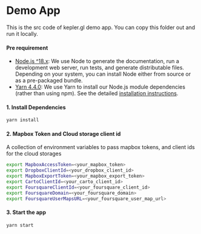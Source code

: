 # Demo App

This is the src code of kepler.gl demo app. You can copy this folder out and run it locally.

#### Pre requirement
- [Node.js ^18.x](http://nodejs.org): We use Node to generate the documentation, run a
  development web server, run tests, and generate distributable files. Depending on your system,
  you can install Node either from source or as a pre-packaged bundle.
- [Yarn 4.4.0](https://yarnpkg.com): We use Yarn to install our Node.js module dependencies
  (rather than using npm). See the detailed [installation instructions][yarn-install].

#### 1. Install Dependencies

```sh
yarn install
```


#### 2. Mapbox Token and Cloud storage client id
A collection of environment variables to pass mapbox tokens, and client ids for the cloud storages

```sh
export MapboxAccessToken=<your_mapbox_token>
export DropboxClientId=<your_dropbox_client_id>
export MapboxExportToken=<your_mapbox_export_token>
export CartoClientId=<your_carto_client_id>
export FoursquareClientId=<your_foursquare_client_id>
export FoursquareDomain=<your_foursquare_domain>
export FoursquareUserMapsURL=<your_foursquare_user_map_url>

```

#### 3. Start the app

```sh
yarn start
```

[yarn-install]: https://yarnpkg.com/getting-started/install
